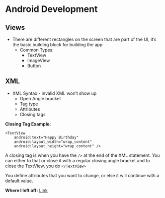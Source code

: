 # Android Development 

## Views 

* There are different rectangles on the screen that are part of the UI, it’s the basic building block for building the app 
    * Common Types: 
        * TextView 
        * ImageView 
        * Button 

## XML 
* XML Syntax - invalid XML won’t show up 
    * Open Angle bracket
    * Tag type 
    * Attributes 
    * Closing tags 

**Closing Tag Example:** 

```
<TextView 
	android:text="Happy Birthday" 
	android:layout_width="wrap_content"
	android:layout_height="wrap_content" />
```
A closing tag is when you have the `/>` at the end of the XML statement. You can either to that or close it with a regular closing angle bracket and to close the TextView, you do `</TextView>`

You define attributes that you want to change, or else it will continue with a default value. 

**Where I left off:** [Link](https://developer.android.com/studio/intro/index.html)